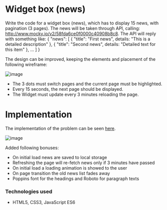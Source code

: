 # Widget box (news)

Write the code for a widget box (news), which has to display 15 news, with pagination (3 pages). The news will be taken through API, calling: http://www.mocky.io/v2/58fda6ce0f0000c40908b8c8. 
The API will reply with something like: 
{
    "news": [
        { "title": "First news", details: "This is a detailed description" },
        { "title": "Second news", details: "Detailed text for this item" },
        ...
    ]
}

The design can be improved, keeping the elements and placement of the following wireframe:

![image](https://user-images.githubusercontent.com/42377363/166248268-1eabd0e6-29fd-4646-8e21-b91e9ea76b5a.png)

- The 3 dots must switch pages and the current page must be highlighted.
- Every 15 seconds, the next page should be displayed.
- The Widget must update every 3 minutes reloading the page.

# Implementation

The implementation of the problem can be seen [here](https://justicebringer.github.io/Widget-box-news/).

![image](https://user-images.githubusercontent.com/42377363/166306646-63bdb322-12d6-4ff1-aa8c-f68569793d85.png)

Added following bonuses:

- On initial load news are saved to local storage
- Refreshing the page will re-fetch news only if 3 minutes have passed
- On initial load a loading animation is showed to the user
- On page transition the old news list fades away
- Poppins font for the headings and Roboto for paragraph texts

### Technologies used

- HTML5, CSS3, JavaScript ES6
